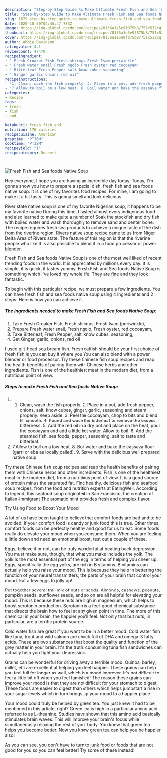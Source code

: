 ```yaml
---
description: "Step-by-Step Guide to Make Ultimate Fresh Fish and Sea foods Native Soup"
title: "Step-by-Step Guide to Make Ultimate Fresh Fish and Sea foods Native Soup"
slug: 1679-step-by-step-guide-to-make-ultimate-fresh-fish-and-sea-foods-native-soup
date: 2020-10-30T04:45:47.783Z
image: https://img-global.cpcdn.com/recipes/8136a1e5e9f875b8/751x532cq70/fresh-fish-and-sea-foods-native-soup-recipe-main-photo.jpg
thumbnail: https://img-global.cpcdn.com/recipes/8136a1e5e9f875b8/751x532cq70/fresh-fish-and-sea-foods-native-soup-recipe-main-photo.jpg
cover: https://img-global.cpcdn.com/recipes/8136a1e5e9f875b8/751x532cq70/fresh-fish-and-sea-foods-native-soup-recipe-main-photo.jpg
author: Abbie Davidson
ratingvalue: 4.1
reviewcount: 47470
recipeingredient:
- " Fresh Croaker Fish Fresh shrimps Fresh Isam periwinkle"
- " Fresh water snail Fresh ngolo Fresh oyster red cocoayam"
- " Bitterleaf Fresh Pepper salt know cubes seasoning"
- " Ginger garlic onions red oil"
recipeinstructions:
- "1. Clean, wash the fish properly. 2. Place in a pot, add fresh pepper, onions, salt, know cubes, ginger, garlic, seasoning and steam properly. Keep aside. 3. Peel the cocoayam, chop to bits and blend till smooth. 4. Pound and wash the bitterleaf to remove the excess bitterness. 5. Add the red oil in a dry pot and place on the heat, pour the cocoayam and add a little hot water. Allow to boil. 6. Add the steamed fish, sea foods, pepper, seasoning, salt to taste and bitterleaf."
- "7.Allow to boil on a low heat. 8. Boil water and bake the cassava flour (garri or eba as locally called). 9. Serve with the delicious well prepared native soup."
categories:
- Recipe
tags:
- fresh
- fish
- and

katakunci: fresh fish and 
nutrition: 176 calories
recipecuisine: American
preptime: "PT36M"
cooktime: "PT38M"
recipeyield: "1"
recipecategory: Dessert

---
```



![Fresh Fish and Sea foods Native Soup](https://img-global.cpcdn.com/recipes/8136a1e5e9f875b8/751x532cq70/fresh-fish-and-sea-foods-native-soup-recipe-main-photo.jpg)

Hey everyone, I hope you are having an incredible day today. Today, I'm gonna show you how to prepare a special dish, fresh fish and sea foods native soup. It is one of my favorites food recipes. For mine, I am going to make it a bit tasty. This is gonna smell and look delicious.

River state native soup is one of my favorite Nigerian soup, it happens to be my favorite native During this time, I tasted almost every indigenous food and also learned to make quite a number of Soak the stockfish and dry fish with boiled water and wash thoroughly to remove sand and center bone. The recipe requires fresh sea products to achieve a unique taste of the dish from the riverine region. Rivers native soup recipe came to us from Niger Delta Area of Rivers state. The feature of this region is that the riverine people who like It is also possible to blend it in a food processor or power blender.

Fresh Fish and Sea foods Native Soup is one of the most well liked of recent trending foods in the world. It is appreciated by millions every day. It is simple, it is quick, it tastes yummy. Fresh Fish and Sea foods Native Soup is something which I've loved my whole life. They are fine and they look fantastic.


To begin with this particular recipe, we must prepare a few ingredients. You can have fresh fish and sea foods native soup using 4 ingredients and 2 steps. Here is how you can achieve it.

<!--inarticleads1-->

##### The ingredients needed to make Fresh Fish and Sea foods Native Soup:

1. Take  Fresh Croaker Fish, Fresh shrimps, Fresh Isam (periwinkle),
1. Prepare  Fresh water snail, Fresh ngolo, Fresh oyster, red cocoayam,
1. Take  Bitterleaf, Fresh Pepper, salt, know cubes, seasoning,
1. Get  Ginger, garlic, onions, red oil


I used gilt-head sea bream fish. Fresh catfish should be your first choice of fresh fish is you can buy it where you You can also blend with a power blender or food processor. Try these Chinese fish soup recipes and reap the health benefits of pairing them with Chinese herbs and other ingredients. Fish is one of the healthiest meat in the modern diet, from a nutritious point of view. 

<!--inarticleads2-->

##### Steps to make Fresh Fish and Sea foods Native Soup:

1. 1. Clean, wash the fish properly. 2. Place in a pot, add fresh pepper, onions, salt, know cubes, ginger, garlic, seasoning and steam properly. Keep aside. 3. Peel the cocoayam, chop to bits and blend till smooth. 4. Pound and wash the bitterleaf to remove the excess bitterness. 5. Add the red oil in a dry pot and place on the heat, pour the cocoayam and add a little hot water. Allow to boil. 6. Add the steamed fish, sea foods, pepper, seasoning, salt to taste and bitterleaf.
1. 7.Allow to boil on a low heat. 8. Boil water and bake the cassava flour (garri or eba as locally called). 9. Serve with the delicious well prepared native soup.


Try these Chinese fish soup recipes and reap the health benefits of pairing them with Chinese herbs and other ingredients. Fish is one of the healthiest meat in the modern diet, from a nutritious point of view. It is a good source of protein minus the saturated fat. Find healthy, delicious fish and seafood soup recipes, from the food and nutrition experts at EatingWell. According to legend, this seafood soup originated in San Francisco, the creation of Italian-immigrant The aromatic mint provides fresh and complex flavor. 

Try Using Food to Boost Your Mood


A lot of us have been taught to believe that comfort foods are bad and to be avoided. If your comfort food is candy or junk food this is true. Other times, comfort foods can be perfectly healthy and good for us to eat. Some foods really do elevate your mood when you consume them. When you are feeling a little down and need an emotional boost, test out a couple of these.

Eggs, believe it or not, can be truly wonderful at beating back depression. You must make sure, though, that what you make includes the yolk. The yolk is the most essential part of the egg in terms of helping you cheer up. Eggs, specifically the egg yolks, are rich in B vitamins. B vitamins can actually help you raise your mood. This is because they help in bettering the function of your neural transmitters, the parts of your brain that control your mood. Eat a few eggs to jolly up!

Put together several trail mix of nuts or seeds. Almonds, cashews, peanuts, pumpkin seeds, sunflower seeds, and so on are all helpful for elevating your mood. This is because these nuts are high in magnesium, which helps to boost serotonin production. Serotonin is a feel-good chemical substance that directs the brain how to feel at any given point in time. The more of this chemical in your brain, the happier you'll feel. Not only that but nuts, in particular, are a terrific protein source.

Cold water fish are great if you want to be in a better mood. Cold water fish like tuna, trout and wild salmon are chock full of DHA and omega-3 fatty acids. These are two substances that boost the quality and function of the grey matter in your brain. It's the truth: consuming tuna fish sandwiches can actually help you fight your depression. 

Grains can be wonderful for driving away a terrible mood. Quinoa, barley, millet, etc are excellent at helping you feel happier. These grains can help you feel full for longer as well, which is a mood improver. It's not difficult to feel a little bit off when you feel famished! The reason these grains can improve your mood is that they are not difficult for your stomach to digest. These foods are easier to digest than others which helps jumpstart a rise in your sugar levels which in turn brings up your mood to a happier place.

Your mood could truly be helped by green tea. You just knew it had to be mentioned in this article, right? Green tea is high in a particular amino acid referred to as L-theanine. Studies have shown that this amino acid basically stimulates brain waves. This will improve your brain's focus while simultaneously relaxing the rest of your body. You knew that green tea helps you become better. Now you know green tea can help you be happier also!

As you can see, you don't have to turn to junk food or foods that are not good for you so you can feel better! Try some of these instead!

